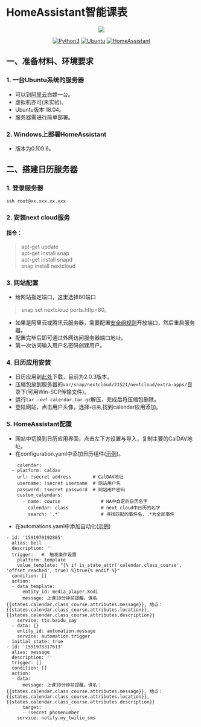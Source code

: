 # HomeAssistant智能课表
<p align="center">
  <img src="https://github.com/home-assistant/home-assistant-assets/blob/master/loading-screen.gif">
</p>  
<p align="center">
<a href="#"><img alt="Python3" src="https://img.shields.io/badge/Python-3-blue.svg?style=flat-square"></a>
<a href="#"><img alt="Ubuntu" src="https://img.shields.io/badge/Ubuntu-18.04-orange"></a>
<a href="#"><img alt="HomeAssistant" src="https://img.shields.io/badge/HomeAssistant-0.109.6-blue"></a>
</p> 

## 一、准备材料、环境要求
   
### 1. 一台Ubuntu系统的服务器
   
* 可以到[阿里云](https://developer.aliyun.com/adc/student/)白嫖一台。
* 虚拟机亦可(未实验)。
* Ubuntu版本:18.04。
* 服务器需进行简单部署。
### 2. Windows上部署HomeAssistant
   
* 版本为0.109.6。
  
  
## 二、搭建日历服务器
### 1. 登录服务器
    ssh root@xx.xxx.xx.xxx
    
### 2. 安装next cloud服务
#### 指令：
>apt-get update  
apt-get install snap  
apt-get install snapd  
snap install nextcloud  

### 3. 网站配置
* 给网站指定端口，这里选择80端口  
>snap set nextcloud ports.http=80。  
* 如果是阿里云或腾讯云服务器，需要配置[安全组规则](https://yq.aliyun.com/articles/713259)开放端口，然后重启服务器。  
* 配置完毕后即可通过外网访问服务器端口地址。  
* 第一次访问输入用户名密码创建用户。

### 4. 日历应用安装
* 日历应用到[此处](https://github.com/nextcloud/calendar/releases)下载，目前为2.0.3版本。
* 压缩包放到服务器的`var/snap/nextcloud/21521/nextcloud/extra-apps/`目录下(可用Win-SCP传输文件)。
* 运行`tar -xvf calendar.tar.gz`解压，完成后将压缩包删除。
* 登陆网站，点击用户头像，选择`+应用`,找到calendar应用添加。

### 5. HomeAssistant配置
* 网站中切换到日历应用界面，点击左下方设置与导入，复制主要的CalDAV地址。
* 在configuration.yaml中添加日历组件([示例](https://github.com/shiep18/EIS2020/blob/master/l-team/team2/homeassistant/configuration.yaml))。
```
    calendar:
  - platform: caldav  
    url: !secret address        # CalDAV地址 
    username: !secret username  # 网站用户名
    password: !secret password  # 网站用户密码
    custom_calendars:
      - name: course               # HA中自定的日历名字
        calendar: class            # next cloud中日历的名字
        search: '.*'               # 寻找匹配的事件名，.*为全部事件
```
* 在automations.yaml中添加自动化([示例](https://github.com/shiep18/EIS2020/blob/master/l-team/team2/homeassistant/automations.yaml))
```
- id: '1591970192885'
  alias: bell
  description: ''
  trigger:   #  触发条件设置
    platform: template
    value_template: "{% if is_state_attr('calendar.class_course', 'offset_reached', true) %}true{% endif %}"
  condition: []
  action:
  - data_template:
      entity_id: media_player.kodi
      message: 上课10分钟前提醒。课名{{states.calendar.class_course.attributes.message}}, 地点：{{states.calendar.class_course.attributes.location}}, {{states.calendar.class_course.attributes.description}}
    service: tts.baidu_say
  - data: {}
    entity_id: automation.message
    service: automation.trigger
  initial_state: true
- id: '1591973317613'
  alias: message
  description: ''
  trigger: []
  condition: []
  action:
  - data:
      message: 上课10分钟前提醒。课名：{{states.calendar.class_course.attributes.message}}, 地点：{{states.calendar.class_course.attributes.location}}, {{states.calendar.class_course.attributes.description}}
      target:
      - !secret phonenumber
    service: notify.my_twilio_sms
```
